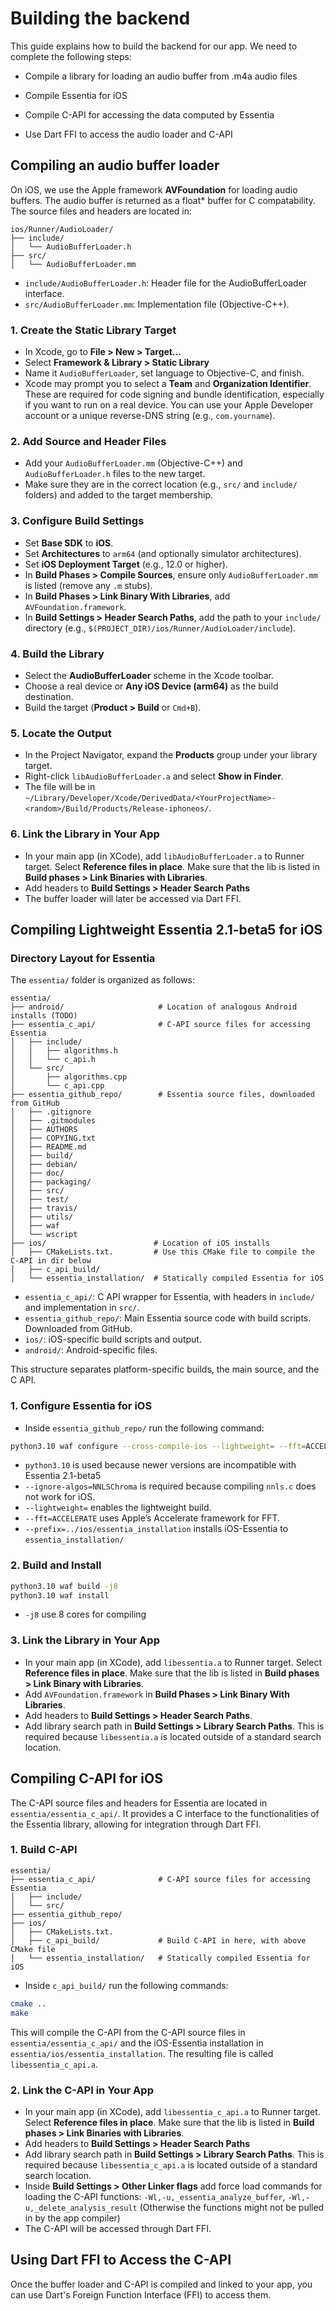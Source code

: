 # Building the backend

This guide explains how to build the backend for our app. We need to complete the following steps: 

- Compile a library for loading an audio buffer from .m4a audio files

- Compile Essentia for iOS 

- Compile C-API for accessing the data computed by Essentia

- Use Dart FFI to access the audio loader and C-API 


## Compiling an audio buffer loader


On iOS, we use the Apple framework **AVFoundation** for loading audio buffers.
The audio buffer is returned as a float* buffer for C compatability.
The source files and headers are located in:

```text
ios/Runner/AudioLoader/
├── include/
│   └── AudioBufferLoader.h
├── src/
│   └── AudioBufferLoader.mm
```

- `include/AudioBufferLoader.h`: Header file for the AudioBufferLoader interface.
- `src/AudioBufferLoader.mm`: Implementation file (Objective-C++).


### 1. Create the Static Library Target
- In Xcode, go to **File > New > Target...**
- Select **Framework & Library > Static Library** 
- Name it `AudioBufferLoader`, set language to Objective-C, and finish.
- Xcode may prompt you to select a **Team** and **Organization Identifier**. These are required for code signing and bundle identification, especially if you want to run on a real device. You can use your Apple Developer account or a unique reverse-DNS string (e.g., `com.yourname`).

### 2. Add Source and Header Files
- Add your `AudioBufferLoader.mm` (Objective-C++) and `AudioBufferLoader.h` files to the new target.
- Make sure they are in the correct location (e.g., `src/` and `include/` folders) and added to the target membership.

### 3. Configure Build Settings
- Set **Base SDK** to **iOS**.
- Set **Architectures** to `arm64` (and optionally simulator architectures).
- Set **iOS Deployment Target** (e.g., 12.0 or higher).
- In **Build Phases > Compile Sources**, ensure only `AudioBufferLoader.mm` is listed (remove any `.m` stubs).
- In **Build Phases > Link Binary With Libraries**, add `AVFoundation.framework`.
- In **Build Settings > Header Search Paths**, add the path to your `include/` directory (e.g., `$(PROJECT_DIR)/ios/Runner/AudioLoader/include`).

### 4. Build the Library
- Select the **AudioBufferLoader** scheme in the Xcode toolbar.
- Choose a real device or **Any iOS Device (arm64)** as the build destination.
- Build the target (**Product > Build** or `Cmd+B`).

### 5. Locate the Output
- In the Project Navigator, expand the **Products** group under your library target.
- Right-click `libAudioBufferLoader.a` and select **Show in Finder**.
- The file will be in `~/Library/Developer/Xcode/DerivedData/<YourProjectName>-<random>/Build/Products/Release-iphoneos/`.

### 6. Link the Library in Your App
- In your main app (in XCode), add `libAudioBufferLoader.a` to Runner target. Select **Reference files in place**. Make sure that the lib is listed in **Build phases > Link Binaries with Libraries**. 
- Add headers to **Build Settings > Header Search Paths** 
- The buffer loader will later be accessed via Dart FFI. 


## Compiling Lightweight Essentia 2.1-beta5 for iOS

### Directory Layout for Essentia

The `essentia/` folder is organized as follows:

```text
essentia/
├── android/					 # Location of analogous Android installs (TODO)
├── essentia_c_api/				 # C-API source files for accessing Essentia
│   ├── include/
│   │   ├── algorithms.h
│   │   └── c_api.h
│   └── src/
│       ├── algorithms.cpp
│       └── c_api.cpp
├── essentia_github_repo/ 	  	 # Essentia source files, downloaded from GitHub
│   ├── .gitignore
│   ├── .gitmodules
│   ├── AUTHORS
│   ├── COPYING.txt
│   ├── README.md
│   ├── build/
│   ├── debian/
│   ├── doc/
│   ├── packaging/
│   ├── src/
│   ├── test/
│   ├── travis/
│   ├── utils/
│   ├── waf
│   └── wscript
├── ios/						# Location of iOS installs
│   ├── CMakeLists.txt.			# Use this CMake file to compile the C-API in dir below
│   ├── c_api_build/			
│   └── essentia_installation/ 	# Statically compiled Essentia for iOS
```

- `essentia_c_api/`: C API wrapper for Essentia, with headers in `include/` and implementation in `src/`.
- `essentia_github_repo/`: Main Essentia source code with build scripts. Downloaded from GitHub.
- `ios/`: iOS-specific build scripts and output.
- `android/`: Android-specific files.

This structure separates platform-specific builds, the main source, and the C API.


### 1. Configure Essentia for iOS
- Inside `essentia_github_repo/` run the following command:

```sh
python3.10 waf configure --cross-compile-ios --lightweight= --fft=ACCELERATE --build-static --prefix=../ios/essentia_installation --ignore-algos=NNLSChroma
```


- `python3.10` is used because newer versions are incompatible with Essentia 2.1-beta5
- `--ignore-algos=NNLSChroma` is required because compiling `nnls.c` does not work for iOS.
- `--lightweight=` enables the lightweight build.
- `--fft=ACCELERATE` uses Apple’s Accelerate framework for FFT.
- `--prefix=../ios/essentia_installation` installs iOS-Essentia to `essentia_installation/`


### 2. Build and Install

```sh
python3.10 waf build -j8
python3.10 waf install
```

- `-j8` use 8 cores for compiling


### 3. Link the Library in Your App
- In your main app (in XCode), add `libessentia.a` to Runner target. Select **Reference files in place**. Make sure that the lib is listed in **Build phases > Link Binary with Libraries**. 
- Add `AVFoundation.framework` in **Build Phases > Link Binary With Libraries**.
- Add headers to **Build Settings > Header Search Paths**. 
- Add library search path in **Build Settings > Library Search Paths**. This is required because `libessentia.a` is located outside of a standard search location.

## Compiling C-API for iOS

The C-API source files and headers for Essentia are located in `essentia/essentia_c_api/`. It provides a C interface to the functionalities of the Essentia library, allowing for integration through Dart FFI. 

### 1. Build C-API

```text
essentia/
├── essentia_c_api/				 # C-API source files for accessing Essentia
│   ├── include/
│   └── src/
├── essentia_github_repo/ 	  	
├── ios/						
│   ├── CMakeLists.txt.			
│   ├── c_api_build/			 # Build C-API in here, with above CMake file
│   └── essentia_installation/ 	 # Statically compiled Essentia for iOS
```

- Inside `c_api_build/` run the following commands:

```sh
cmake ..
make
```
This will compile the C-API from the C-API source files in `essentia/essentia_c_api/` and the iOS-Essentia installation in `essentia/ios/essentia_installation`. The resulting file is called `libessentia_c_api.a`.


### 2. Link the C-API in Your App
- In your main app (in XCode), add `libessentia_c_api.a` to Runner target. Select **Reference files in place**. Make sure that the lib is listed in **Build phases > Link Binaries with Libraries**. 
- Add headers to **Build Settings > Header Search Paths** 
- Add library search path in **Build Settings > Library Search Paths**. This is required because `libessentia_c_api.a` is located outside of a standard search location.
- Inside **Build Settings > Other Linker flags** add force load commands for loading the C-API functions: `-Wl,-u,_essentia_analyze_buffer`, `-Wl,-u,_delete_analysis_result` (Otherwise the functions might not be pulled in by the app compiler)
- The C-API will be accessed through Dart FFI.


## Using Dart FFI to Access the C-API

Once the buffer loader and C-API is compiled and linked to your app, you can use Dart's Foreign Function Interface (FFI) to access them.








